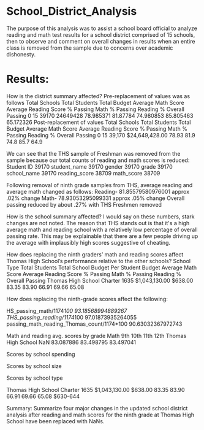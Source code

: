 # School_District_Analysis
The purpose of this analysis was to assist a school board official to analyze reading and math test results for a school district comprised of 15 schools, then to observe and comment on overall changes in results when an entire class is removed from the sample due to concerns over academic dishonesty. 

# Results: 

How is the district summary affected? 
Pre-replacement of values was as follows
Total Schools	Total Students	Total Budget	Average Math Score	Average Reading Score	% Passing Math	% Passing Reading	% Overall Passing
0	15	           39170	         24649428	        78.985371	        81.87784	           74.980853	    85.805463	           65.172326
Post-replacement of values
Total Schools	Total Students	Total Budget	Average Math Score	Average Reading Score	% Passing Math	% Passing Reading	% Overall Passing
0	  15	          39,170	      $24,649,428.00	     78.93	             81.9	                 74.8	           85.7	              64.9

We can see that the THS sample of Freshman was removed from the sample because our total counts of reading and math scores is reduced:
Student ID       39170
student_name     39170
gender           39170
grade            39170
school_name      39170
reading_score    38709
math_score       38709

Following removal of ninth grade samples from THS, average reading and average math changed as follows:
Reading- 81.85579580976001 approx .02% change
Math- 78.93053295099331  approx .05% change
Overall passing reduced by about .27% with THS Freshmen removed

How is the school summary affected? I would say on these numbers, stark changes are not noted. The reason that THS stands out is that it's a high average math and reading school with a relatively low percentage of overall passing rate. This may be explainable that there are a few people driving up the average with implausibly high scores suggestive of cheating. 

How does replacing the ninth graders’ math and reading scores affect Thomas High School’s performance relative to the other schools?
School                Type	Total Students	Total School Budget	Per Student Budget	Average Math Score	Average Reading Score	% Passing Math	% Passing Reading	% Overall Passing
Thomas High School	Charter	1635	               $1,043,130.00	      $638.00	              83.35	              83.90	             66.91	           69.66	           65.08

How does replacing the ninth-grade scores affect the following:

HS_passing_math/1174*100
93.18568994889267
THS_passing_reading/1174*100
97.01873935264055
passing_math_reading_Thomas_count/1174*100
90.63032367972743

Math and reading avg. scores by grade
      Math              9th    10th           11th       12th
Thomas High School	    NaN	  83.087886	     83.498795	 83.497041


Scores by school spending

Scores by school size

Scores by school type

Thomas High School	Charter	1635	$1,043,130.00	$638.00	 83.35	   83.90	 66.91	 69.66	  65.08	   $630-644

Summary: Summarize four major changes in the updated school district analysis after reading and math scores for the ninth grade at Thomas High School have been replaced with NaNs.

